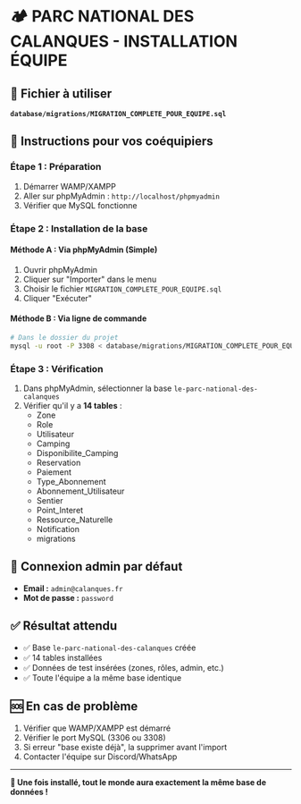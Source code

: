 # 🏕️ PARC NATIONAL DES CALANQUES - INSTALLATION ÉQUIPE

## 📁 Fichier à utiliser
**`database/migrations/MIGRATION_COMPLETE_POUR_EQUIPE.sql`**

## 🚀 Instructions pour vos coéquipiers

### **Étape 1 : Préparation**
1. Démarrer WAMP/XAMPP
2. Aller sur phpMyAdmin : `http://localhost/phpmyadmin`
3. Vérifier que MySQL fonctionne

### **Étape 2 : Installation de la base**

#### **Méthode A : Via phpMyAdmin (Simple)**
1. Ouvrir phpMyAdmin
2. Cliquer sur "Importer" dans le menu
3. Choisir le fichier `MIGRATION_COMPLETE_POUR_EQUIPE.sql`
4. Cliquer "Exécuter"

#### **Méthode B : Via ligne de commande**
```bash
# Dans le dossier du projet
mysql -u root -P 3308 < database/migrations/MIGRATION_COMPLETE_POUR_EQUIPE.sql
```

### **Étape 3 : Vérification**
1. Dans phpMyAdmin, sélectionner la base `le-parc-national-des-calanques`
2. Vérifier qu'il y a **14 tables** :
   - Zone
   - Role  
   - Utilisateur
   - Camping
   - Disponibilite_Camping
   - Reservation
   - Paiement
   - Type_Abonnement
   - Abonnement_Utilisateur
   - Sentier
   - Point_Interet
   - Ressource_Naturelle
   - Notification
   - migrations

## 🔑 Connexion admin par défaut
- **Email :** `admin@calanques.fr`
- **Mot de passe :** `password`

## ✅ Résultat attendu
- ✅ Base `le-parc-national-des-calanques` créée
- ✅ 14 tables installées
- ✅ Données de test insérées (zones, rôles, admin, etc.)
- ✅ Toute l'équipe a la même base identique

## 🆘 En cas de problème
1. Vérifier que WAMP/XAMPP est démarré
2. Vérifier le port MySQL (3306 ou 3308)
3. Si erreur "base existe déjà", la supprimer avant l'import
4. Contacter l'équipe sur Discord/WhatsApp

---

**🎯 Une fois installé, tout le monde aura exactement la même base de données !**